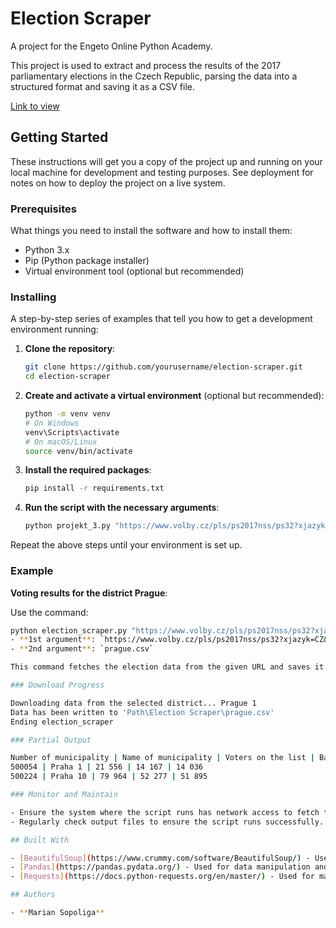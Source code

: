 # Election Scraper

A project for the Engeto Online Python Academy.

This project is used to extract and process the results of the 2017 parliamentary elections in the Czech Republic, parsing the data into a structured format and saving it as a CSV file.

[Link to view](https://www.volby.cz/pls/ps2017nss/ps3?xjazyk=CZ)

## Getting Started

These instructions will get you a copy of the project up and running on your local machine for development and testing purposes. See deployment for notes on how to deploy the project on a live system.

### Prerequisites

What things you need to install the software and how to install them:

- Python 3.x
- Pip (Python package installer)
- Virtual environment tool (optional but recommended)

### Installing

A step-by-step series of examples that tell you how to get a development environment running:

1. **Clone the repository**:
    ```sh
    git clone https://github.com/yourusername/election-scraper.git
    cd election-scraper
    ```

2. **Create and activate a virtual environment** (optional but recommended):
    ```sh
    python -m venv venv
    # On Windows
    venv\Scripts\activate
    # On macOS/Linux
    source venv/bin/activate
    ```

3. **Install the required packages**:
    ```sh
    pip install -r requirements.txt
    ```

4. **Run the script with the necessary arguments**:
    ```sh
    python projekt_3.py "https://www.volby.cz/pls/ps2017nss/ps32?xjazyk=CZ&xkraj=3&xnumnuts=3107" tabor.csv
    ```

Repeat the above steps until your environment is set up.

### Example

**Voting results for the district Prague**:

Use the command:
```sh
python election_scraper.py "https://www.volby.cz/pls/ps2017nss/ps32?xjazyk=CZ&xkraj=1&xnumnuts=1100" prague.csv
- **1st argument**: `https://www.volby.cz/pls/ps2017nss/ps32?xjazyk=CZ&xkraj=1&xnumnuts=1100`
- **2nd argument**: `prague.csv`

This command fetches the election data from the given URL and saves it to `prague.csv`.

### Download Progress

Downloading data from the selected district... Prague 1
Data has been written to 'Path\Election Scraper\prague.csv'
Ending election_scraper

### Partial Output

Number of municipality | Name of municipality | Voters on the list | Ballots issued | Valid valid_votes
500054 | Praha 1 | 21 556 | 14 167 | 14 036
500224 | Praha 10 | 79 964 | 52 277 | 51 895

### Monitor and Maintain

- Ensure the system where the script runs has network access to fetch the data.
- Regularly check output files to ensure the script runs successfully.

## Built With

- [BeautifulSoup](https://www.crummy.com/software/BeautifulSoup/) - Used for parsing HTML
- [Pandas](https://pandas.pydata.org/) - Used for data manipulation and analysis
- [Requests](https://docs.python-requests.org/en/master/) - Used for making HTTP requests

## Authors

- **Marian Sopoliga**

